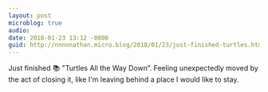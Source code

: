 ```yaml
---
layout: post
microblog: true
audio: 
date: 2018-01-23 13:12 -0800
guid: http://nnnnnathan.micro.blog/2018/01/23/just-finished-turtles.html
---
```

Just finished 📚 "Turtles All the Way Down”. Feeling unexpectedly moved by the act of closing it, like I'm leaving behind a place I would like to stay.
